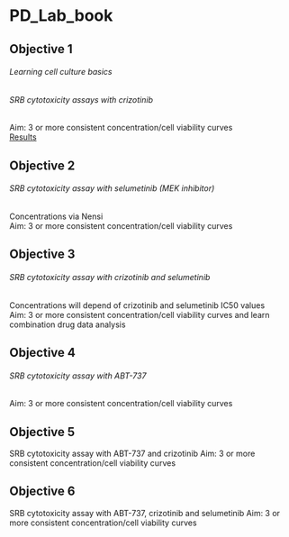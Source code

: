 # PD_Lab_book


## Objective 1
###### Learning cell culture basics
###### SRB cytotoxicity assays with crizotinib
Aim: 3 or more consistent concentration/cell viability curves<br>
[Results](Project_summaries/Crizotinib_cytotoxicity_assays.md)
## Objective 2
###### SRB cytotoxicity assay with selumetinib (MEK inhibitor)
Concentrations via Nensi<br>
Aim: 3 or more consistent concentration/cell viability curves
## Objective 3
###### SRB cytotoxicity assay with crizotinib and selumetinib
Concentrations will depend of crizotinib and selumetinib IC50 values<br>
Aim: 3 or more consistent concentration/cell viability curves and learn combination drug data analysis
## Objective 4
###### SRB cytotoxicity assay with ABT-737
Aim: 3 or more consistent concentration/cell viability curves
## Objective 5
SRB cytotoxicity assay with ABT-737 and crizotinib
Aim: 3 or more consistent concentration/cell viability curves
## Objective 6
SRB cytotoxicity assay with ABT-737, crizotinib and selumetinib
Aim: 3 or more consistent concentration/cell viability curves
